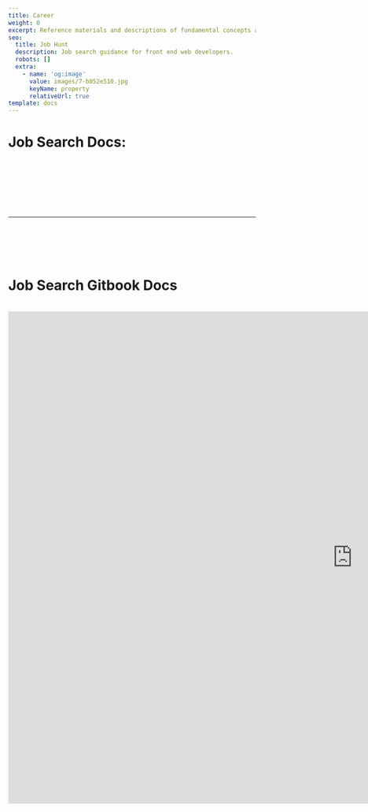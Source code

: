 ```yaml
---
title: Career
weight: 0
excerpt: Reference materials and descriptions of fundamental concepts as well as visua
seo:
  title: Job Hunt
  description: Job search guidance for front end web developers.
  robots: []
  extra:
    - name: 'og:image'
      value: images/7-b052e510.jpg
      keyName: property
      relativeUrl: true
template: docs
---
```


# Job Search Docs:


<br>
<br>
<br>
<br>
<br>
<br>
<hr>
<br>
<br>
<br>
<br>
<h1>   Job Search Gitbook Docs </h1>
<br>
<iframe  style="z-index:-1!important; overflow:scroll;resize:both;" class="block-content" src="https://web-dev-collaborative.github.io/gitpod-job-search-html-static/" height="1000px" width="1400px" scrolling="yes" frameborder="no" loading="lazy" allowtransparency="true" allowfullscreen="true"  frameborder="0" ></iframe>
<br>
<br>
<br>



